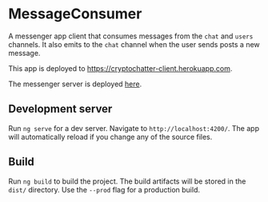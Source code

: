 # MessageConsumer

A messenger app client that consumes messages from the `chat` and `users` channels. It also emits to the `chat` channel when the user sends posts a new message.

This app is deployed to https://cryptochatter-client.herokuapp.com. 

The messenger server is deployed [here](https://cryptochatter.herokuapp.com).

## Development server

Run `ng serve` for a dev server. Navigate to `http://localhost:4200/`. The app will automatically reload if you change any of the source files.

## Build

Run `ng build` to build the project. The build artifacts will be stored in the `dist/` directory. Use the `--prod` flag for a production build.
